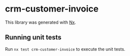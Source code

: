 # crm-customer-invoice

This library was generated with [Nx](https://nx.dev).

## Running unit tests

Run `nx test crm-customer-invoice` to execute the unit tests.
